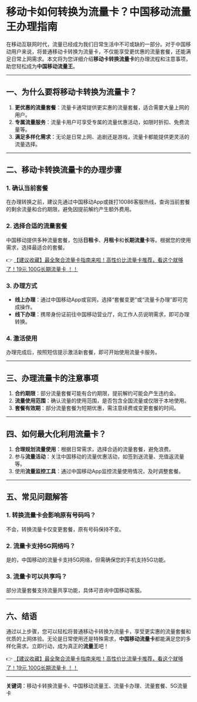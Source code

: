 # 移动卡如何转换为流量卡？中国移动流量王办理指南

在移动互联网时代，流量已经成为我们日常生活中不可或缺的一部分。对于中国移动用户来说，将普通移动卡转换为流量卡，不仅能享受更优惠的流量套餐，还能满足日常上网需求。本文将为您详细介绍**移动卡转换流量卡**的办理流程和注意事项，助您轻松成为**中国移动流量王**。

---

## 一、为什么要将移动卡转换为流量卡？

1. **更优惠的流量套餐**：流量卡通常提供更实惠的流量套餐，适合需要大量上网的用户。
2. **专属流量服务**：流量卡用户可享受专属的流量优惠活动，如限时折扣、免费流量等。
3. **满足多样化需求**：无论是日常上网、追剧还是游戏，流量卡都能提供更灵活的流量选择。

---

## 二、移动卡转换流量卡的办理步骤

### 1. 确认当前套餐
在办理转换之前，建议先通过中国移动App或拨打10086客服热线，查询当前套餐的剩余流量和合约期限，避免因提前解约产生额外费用。

### 2. 选择合适的流量套餐
中国移动提供多种流量套餐，包括**日租卡**、**月租卡**和**长期流量卡**等。根据您的使用需求，选择最适合的套餐。

👉 [【建议收藏】最全聚合流量卡指南来啦！高性价比流量卡推荐，看这个就够了！19元 100G长期流量卡 ！！](https://bit.ly/Liuliangka)

### 3. 办理方式
- **线上办理**：通过中国移动App或官网，选择“套餐变更”或“流量卡办理”即可完成操作。
- **线下办理**：携带身份证前往中国移动营业厅，向工作人员说明需求，即可办理转换。

### 4. 激活使用
办理完成后，按照短信提示激活新套餐，即可开始使用流量卡服务。

---

## 三、办理流量卡的注意事项

1. **合约期限**：部分流量套餐可能有合约期限，提前解约可能会产生违约金。
2. **流量使用范围**：确认流量的使用范围，是否包含全国流量或仅限于本地使用。
3. **套餐有效期**：部分流量套餐为短期优惠，需注意续费或变更套餐的时间。

---

## 四、如何最大化利用流量卡？

1. **合理规划流量使用**：根据日常需求，选择合适的流量套餐，避免浪费。
2. 参与**流量活动**：关注中国移动的流量优惠活动，如签到送流量、充值返流量等。
3. 使用**流量监控工具**：通过中国移动App监控流量使用情况，及时调整套餐。

---

## 五、常见问题解答

### 1. 转换流量卡会影响原有号码吗？
不会，转换流量卡仅变更套餐，原有号码保持不变。

### 2. 流量卡支持5G网络吗？
是的，中国移动的流量卡支持5G网络，但需确保您的手机支持5G功能。

### 3. 流量卡可以共享吗？
部分流量套餐支持流量共享功能，具体可咨询中国移动客服。

---

## 六、结语

通过以上步骤，您可以轻松将普通移动卡转换为流量卡，享受更实惠的流量套餐和优质的上网体验。无论是日常使用还是特殊需求，**中国移动流量卡**都能满足您的多样化需求。立即行动，成为真正的**流量王**吧！

👉 [【建议收藏】最全聚合流量卡指南来啦！高性价比流量卡推荐，看这个就够了！19元 100G长期流量卡 ！！](https://bit.ly/Liuliangka)

---

**关键词**：移动卡转换流量卡、中国移动流量王、流量卡办理、流量套餐、5G流量卡